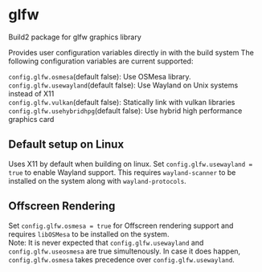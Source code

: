 # glfw

Build2 package for glfw graphics library

Provides user configuration variables directly in with the build system
The following configuration variables are current supported:

`config.glfw.osmesa`(default false): Use OSMesa library.\
`config.glfw.usewayland`(default false): Use Wayland on Unix systems instead of X11\
`config.glfw.vulkan`(default false): Statically link with vulkan libraries\
`config.glfw.usehybridhpg`(default false): Use hybrid high performance graphics card


## Default setup on Linux

Uses X11 by default when building on linux. Set `config.glfw.usewayland = true` to enable Wayland support. This requires `wayland-scanner` to be installed on the system along with `wayland-protocols`.


## Offscreen Rendering

Set `config.glfw.osmesa = true` for Offscreen rendering support and requires `libOSMesa` to be installed on the system.\
Note: It is never expected that `config.glfw.usewayland` and `config.glfw.useosmesa` are true simultenously. In case it does happen, `config.glfw.osmesa` takes precedence over `config.glfw.usewayland`.
